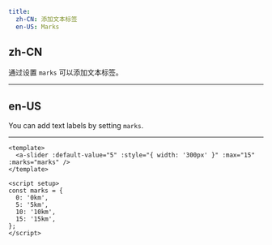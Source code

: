 ```yaml
title:
  zh-CN: 添加文本标签
  en-US: Marks
```

## zh-CN

通过设置 `marks` 可以添加文本标签。

---

## en-US

You can add text labels by setting `marks`.

---

```vue
<template>
  <a-slider :default-value="5" :style="{ width: '300px' }" :max="15" :marks="marks" />
</template>

<script setup>
const marks = {
  0: '0km',
  5: '5km',
  10: '10km',
  15: '15km',
};
</script>
```
